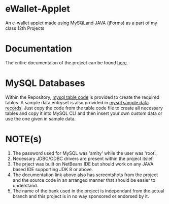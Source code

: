# eWallet-Applet
An e-wallet applet made using MySQLand JAVA (jForms) as a part of my class 12th Projects

# Documentation
The entire documentaion of the project can be found <a href='https://docs.google.com/document/d/1GfsO1qDqlXDQeJ16TlTgpfsoza318zlpw2MVMAmpO-M/edit?usp=sharing'>here</a>.

# MySQL Databases
Within the Repository, <a href='mysql table code.docx'>mysql table code</a> is provided to create the required tables. A sample data entryset is also provided in <a href='mysql sample data records.docx'>mysql sample data records</a>. Just copy the code from the table code file to create all necessary tables and copy it into MySQL CLI and then insert your own custom data or use the one given in sample data.

# NOTE(s)
1. The password used for MySQL was 'amity' while the user was 'root'.
2. Necessary JDBC/ODBC drivers are present within the project itslef.
3. The prject was built on NetBeans IDE but should work on any JAVA based IDE supporting JDK 8 or above.
4. The documentation link above also has screentshots from the project and the source code in an arranged manner that should be easier to understand.
5. The name of the bank used in the project is independant from the actual branch and this project is in no way sponsored or endorsed by it.
